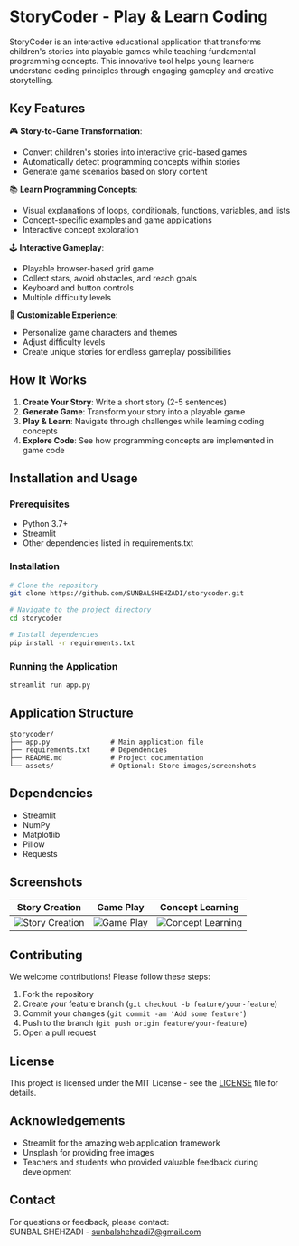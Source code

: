 # StoryCoder - Play & Learn Coding


StoryCoder is an interactive educational application that transforms children's stories into playable games while teaching fundamental programming concepts. This innovative tool helps young learners understand coding principles through engaging gameplay and creative storytelling.

## Key Features

🎮 **Story-to-Game Transformation**:  
- Convert children's stories into interactive grid-based games
- Automatically detect programming concepts within stories
- Generate game scenarios based on story content

📚 **Learn Programming Concepts**:  
- Visual explanations of loops, conditionals, functions, variables, and lists
- Concept-specific examples and game applications
- Interactive concept exploration

🕹️ **Interactive Gameplay**:  
- Playable browser-based grid game
- Collect stars, avoid obstacles, and reach goals
- Keyboard and button controls
- Multiple difficulty levels

🎨 **Customizable Experience**:  
- Personalize game characters and themes
- Adjust difficulty levels
- Create unique stories for endless gameplay possibilities

## How It Works

1. **Create Your Story**: Write a short story (2-5 sentences)
2. **Generate Game**: Transform your story into a playable game
3. **Play & Learn**: Navigate through challenges while learning coding concepts
4. **Explore Code**: See how programming concepts are implemented in game code

## Installation and Usage

### Prerequisites
- Python 3.7+
- Streamlit
- Other dependencies listed in requirements.txt

### Installation
```bash
# Clone the repository
git clone https://github.com/SUNBALSHEHZADI/storycoder.git

# Navigate to the project directory
cd storycoder

# Install dependencies
pip install -r requirements.txt
```

### Running the Application
```bash
streamlit run app.py
```

## Application Structure

```
storycoder/
├── app.py               # Main application file
├── requirements.txt     # Dependencies
├── README.md            # Project documentation
└── assets/              # Optional: Store images/screenshots
```

## Dependencies

- Streamlit
- NumPy
- Matplotlib
- Pillow
- Requests

## Screenshots

| Story Creation | Game Play | Concept Learning |
|----------------|-----------|------------------|
| ![Story Creation](https://via.placeholder.com/300x200?text=Story+Creation) | ![Game Play](https://via.placeholder.com/300x200?text=Game+Play) | ![Concept Learning](https://via.placeholder.com/300x200?text=Concept+Learning) |

## Contributing

We welcome contributions! Please follow these steps:

1. Fork the repository
2. Create your feature branch (`git checkout -b feature/your-feature`)
3. Commit your changes (`git commit -am 'Add some feature'`)
4. Push to the branch (`git push origin feature/your-feature`)
5. Open a pull request

## License

This project is licensed under the MIT License - see the [LICENSE](LICENSE) file for details.

## Acknowledgements

- Streamlit for the amazing web application framework
- Unsplash for providing free images
- Teachers and students who provided valuable feedback during development

## Contact

For questions or feedback, please contact:  
SUNBAL SHEHZADI - sunbalshehzadi7@gmail.com 
